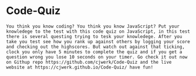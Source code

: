 # Code-Quiz

    You think you know coding? You think you know JavaScript? Put your knowledege to the test with this code quiz on JavaScript, in this test there is several questing trying to tesk your knowledege. After you take you test see how you rank up against others by logging your score and checking out the highscores. But watch out against that ticking, clock you only have 5 minutes to complete the quiz and if you get a question wrong you lose 10 seconds on your timer. Go check it out now on Githup repo https://github.com/cjwerk/Code-Quiz and the live website at https://cjwerk.github.io/Code-Quiz/ have fun!